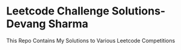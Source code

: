 # Leetcode Challenge Solutions- Devang Sharma
 This Repo Contains My Solutions to Various Leetcode Competitions
